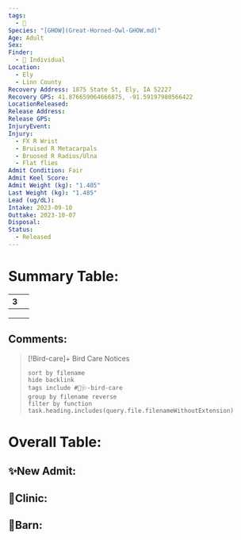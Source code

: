```yaml
---
tags:
  - 🦅
Species: "[GHOW](Great-Horned-Owl-GHOW.md)"
Age: Adult
Sex: 
Finder:
  - 🧑 Individual
Location:
  - Ely
  - Linn County
Recovery Address: 1875 State St, Ely, IA 52227
Recovery GPS: 41.876659064666875, -91.59197980566422
LocationReleased: 
Release Address: 
Release GPS: 
InjuryEvent: 
Injury:
  - FX R Wrist
  - Bruised R Metacarpals
  - Bruosed R Radius/Ulna
  - Flat flies
Admit Condition: Fair
Admit Keel Score: 
Admit Weight (kg): "1.405"
Last Weight (kg): "1.485"
Lead (ug/dL): 
Intake: 2023-09-10
Outtake: 2023-10-07
Disposal: 
Status:
  - Released
---
```


# Summary Table:

<div><table class="dataview table-view-table"><thead class="table-view-thead"><tr class="table-view-tr-header"><th class="table-view-th"><span></span><span class="dataview small-text">3</span></th><th class="table-view-th"><span></span></th></tr></thead><tbody class="table-view-tbody"><tr><td><span></span></td><td><span></span></td></tr><tr><td><span></span></td><td><span></span></td></tr><tr><td><span></span></td><td><span></span></td></tr></tbody></table></div>

## Comments:

> [!Bird-care]+ Bird Care Notices
>   ```tasks 
>   sort by filename
>   hide backlink
>   tags include #🦅🩺-bird-care 
>   group by filename reverse
>   filter by function task.heading.includes(query.file.filenameWithoutExtension)
>   ```

# Overall Table:

## ✨New Admit:



## 🏥Clinic:



## 🏡Barn:



